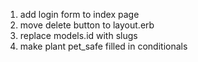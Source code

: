 1. add login form to index page
2. move delete button to layout.erb
3. replace models.id with slugs
4. make plant pet_safe filled in conditionals
